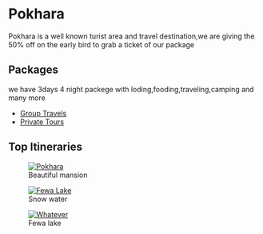 

<!DOCTYPE html>
<html lang="en">
  <head>
    <meta charset="utf-8">
    <title>"YAYA Travel Agency"</title>
    <meta name="description" content="Explore exciting packages for Pokhra.">
    </head>
    <body>
      <h1>Pokhara</h1>
        <p>Pokhara is a well known turist area and travel destination,we are giving the 50% off on the early bird to grab a ticket of our package</p>
        <h2>Packages</h2>
      <p>we have 3days 4 night packege with loding,fooding,traveling,camping and many more</p>
    <ul>
      <li><a href="https://www.freecodecamp.org/learn" target="_blank">Group Travels</a></li>
      <li><a href="https://www.freecodecamp.org/learn"target="_blank">Private Tours</a></li>
        </ul>
<h2>Top Itineraries</h2>
<figure> 
  <a href="https://www.freecodecamp.org/learn"target="_blank">
  <img src="https://cdn.freecodecamp.org/curriculum/labs/colosseo.jpg" alt="Pokhara"></a>
  <figcaption>Beautiful mansion</figcaption>
  </figure>
<figure>
  <a href="https://www.freecodecamp.org/learn"target="_blank">
   <img src="https://cdn.freecodecamp.org/curriculum/labs/alps.jpg" alt="Fewa Lake"></a> <figcaption>Snow water</figcaption>
   </figure>
<figure>
  <a href="https://www.freecodecamp.org/learn"target="_blank">
  <img src="https://cdn.freecodecamp.org/curriculum/labs/sea.jpg" alt="Whatever"></a>
<figcaption>Fewa lake</figcaption>
</figure>
</body>
</html>

  







